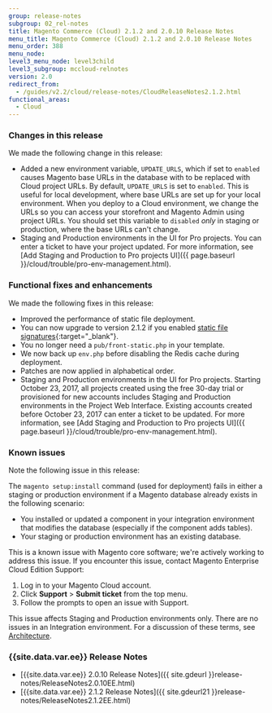 ```yaml
---
group: release-notes
subgroup: 02_rel-notes
title: Magento Commerce (Cloud) 2.1.2 and 2.0.10 Release Notes
menu_title: Magento Commerce (Cloud) 2.1.2 and 2.0.10 Release Notes
menu_order: 388
menu_node:
level3_menu_node: level3child
level3_subgroup: mccloud-relnotes
version: 2.0
redirect_from:
  - /guides/v2.2/cloud/release-notes/CloudReleaseNotes2.1.2.html
functional_areas:
  - Cloud
---
```


### Changes in this release

We made the following change in this release:

* Added a new environment variable, `UPDATE_URLS`, which if set to `enabled` causes Magento base URLs in the database with to be replaced with Cloud project URLs. By default, `UPDATE_URLS` is set to `enabled`. This is useful for local development, where base URLs are set up for your local environment. When you deploy to a Cloud environment, we change the URLs so you can access your storefront and Magento Admin using project URLs. You should set this variable to `disabled` *only* in staging or production, where the base URLs can't change.
* Staging and Production environments in the UI for Pro projects. You can enter a ticket to have your project updated. For more information, see [Add Staging and Production to Pro projects UI]({{ page.baseurl }}/cloud/trouble/pro-env-management.html).

### Functional fixes and enhancements

We made the following fixes in this release:

* Improved the performance of static file deployment.
*	You can now upgrade to version 2.1.2 if you enabled [static file signatures](http://docs.magento.com/m2/ee/user_guide/system/static-file-signature.html){:target="\_blank"}.
*   You no longer need a `pub/front-static.php` in your template.
*   We now back up `env.php` before disabling the Redis cache during deployment.
*   Patches are now applied in alphabetical order.
* Staging and Production environments in the UI for Pro projects. Starting October 23, 2017, all projects created using the free 30-day trial or provisioned for new accounts includes Staging and Production environments in the Project Web Interface. Existing accounts created before October 23, 2017 can enter a ticket to be updated. For more information, see [Add Staging and Production to Pro projects UI]({{ page.baseurl }}/cloud/trouble/pro-env-management.html).

### Known issues

Note the following issue in this release:

The `magento setup:install` command (used for deployment) fails in either a staging or production environment if a Magento database already exists in the following scenario:

*   You installed or updated a component in your integration environment that modifies the database (especially if the component adds tables).
*   Your staging or production environment has an existing database.

This is a known issue with Magento core software; we're actively working to address this issue. If you encounter this issue, contact Magento Enterprise Cloud Edition Support:

1.  Log in to your Magento Cloud account.
2.  Click **Support** > **Submit ticket** from the top menu.
3.  Follow the prompts to open an issue with Support.

<div class="bs-callout bs-callout-warning">
    <p>This issue affects Staging and Production environments only. There are no issues in an Integration environment. For a discussion of these terms, see <a href="{{ page.baseurl }}/cloud/reference/discover-arch.html">Architecture</a>.</p>
</div>

### {{site.data.var.ee}} Release Notes
*	[{{site.data.var.ee}} 2.0.10 Release Notes]({{ site.gdeurl }}release-notes/ReleaseNotes2.0.10EE.html)
*	[{{site.data.var.ee}} 2.1.2 Release Notes]({{ site.gdeurl21 }}release-notes/ReleaseNotes2.1.2EE.html)
